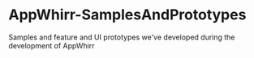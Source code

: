 AppWhirr-SamplesAndPrototypes
=============================

Samples and feature and UI prototypes we've developed during the development of AppWhirr